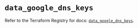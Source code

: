 # `data_google_dns_keys`

Refer to the Terraform Registry for docs: [`data_google_dns_keys`](https://registry.terraform.io/providers/hashicorp/google/6.15.0/docs/data-sources/dns_keys).
